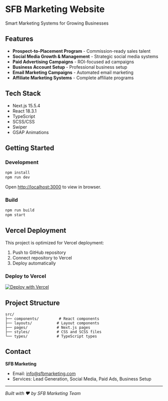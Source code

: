 # SFB Marketing Website

Smart Marketing Systems for Growing Businesses

## Features

- **Prospect-to-Placement Program** - Commission-ready sales talent
- **Social Media Growth & Management** - Strategic social media systems
- **Paid Advertising Campaigns** - ROI-focused ad campaigns
- **Business Account Setup** - Professional business setup
- **Email Marketing Campaigns** - Automated email marketing
- **Affiliate Marketing Systems** - Complete affiliate programs

## Tech Stack

- Next.js 15.5.4
- React 18.3.1
- TypeScript
- SCSS/CSS
- Swiper
- GSAP Animations

## Getting Started

### Development

```bash
npm install
npm run dev
```

Open [http://localhost:3000](http://localhost:3000) to view in browser.

### Build

```bash
npm run build
npm start
```

## Vercel Deployment

This project is optimized for Vercel deployment:

1. Push to GitHub repository
2. Connect repository to Vercel
3. Deploy automatically

### Deploy to Vercel

[![Deploy with Vercel](https://vercel.com/button)](https://vercel.com/new/git/external?repository-url=https://github.com/your-username/sfb-marketing)

## Project Structure

```
src/
├── components/         # React components
├── layouts/           # Layout components  
├── pages/             # Next.js pages
├── styles/            # CSS and SCSS files
└── types/             # TypeScript types
```

## Contact

**SFB Marketing**
- Email: info@sfbmarketing.com
- Services: Lead Generation, Social Media, Paid Ads, Business Setup

---

*Built with ❤️ by SFB Marketing Team*
